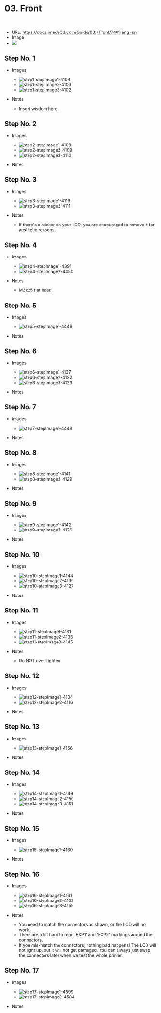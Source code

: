 # 03. Front</u><br><br>

   - URL: https://docs.imade3d.com/Guide/03.+Front/746?lang=en
   - Image
   - ![](https://d17kynu4zpq5hy.cloudfront.net/igi/imade3d/U1GkVKnHMxvMc6XG.medium)


  ## Step No. 1

   - Images
     - ![step1-stepImage1-4104](https://d17kynu4zpq5hy.cloudfront.net/igi/imade3d/3MJxWnD1dCnKQjBP.medium)
     - ![step1-stepImage2-4103](https://d17kynu4zpq5hy.cloudfront.net/igi/imade3d/vQiuxEGBRhPiFVpo.medium)
     - ![step1-stepImage3-4102](https://d17kynu4zpq5hy.cloudfront.net/igi/imade3d/uAYttwXkbHRvF12d.medium)

   - Notes
     - Insert wisdom here.

  ## Step No. 2

   - Images
     - ![step2-stepImage1-4108](https://d17kynu4zpq5hy.cloudfront.net/igi/imade3d/foRJftEUxhDnW5Sl.medium)
     - ![step2-stepImage2-4109](https://d17kynu4zpq5hy.cloudfront.net/igi/imade3d/VcoxulBtRUcGfXvD.medium)
     - ![step2-stepImage3-4110](https://d17kynu4zpq5hy.cloudfront.net/igi/imade3d/3Blcy2pnlsSWPDFK.medium)

   - Notes

  ## Step No. 3

   - Images
     - ![step3-stepImage1-4119](https://d17kynu4zpq5hy.cloudfront.net/igi/imade3d/MKlEZxKoJMxV3qEI.medium)
     - ![step3-stepImage2-4111](https://d17kynu4zpq5hy.cloudfront.net/igi/imade3d/tgJmW4ZqVKXmHOsZ.medium)

   - Notes
     - If there's a sticker on your LCD, you are encouraged to remove it for aesthetic reasons.

  ## Step No. 4

   - Images
     - ![step4-stepImage1-4391](https://d17kynu4zpq5hy.cloudfront.net/igi/imade3d/kZdONISJU1c3sSn6.medium)
     - ![step4-stepImage2-4450](https://d17kynu4zpq5hy.cloudfront.net/igi/imade3d/glWPP55VclbiLUYN.medium)

   - Notes
     - M3x25 flat head

  ## Step No. 5

   - Images
     - ![step5-stepImage1-4449](https://d17kynu4zpq5hy.cloudfront.net/igi/imade3d/hJEQXH6SwGfvIAYn.medium)

   - Notes

  ## Step No. 6

   - Images
     - ![step6-stepImage1-4137](https://d17kynu4zpq5hy.cloudfront.net/igi/imade3d/gQgMA2P43pMAJomJ.medium)
     - ![step6-stepImage2-4122](https://d17kynu4zpq5hy.cloudfront.net/igi/imade3d/SNsJXlxAYNRF1UNj.medium)
     - ![step6-stepImage3-4123](https://d17kynu4zpq5hy.cloudfront.net/igi/imade3d/UMg2gXSwORSEnQde.medium)

   - Notes

  ## Step No. 7

   - Images
     - ![step7-stepImage1-4448](https://d17kynu4zpq5hy.cloudfront.net/igi/imade3d/bUfZOWPsMCb4Jplc.medium)

   - Notes

  ## Step No. 8

   - Images
     - ![step8-stepImage1-4141](https://d17kynu4zpq5hy.cloudfront.net/igi/imade3d/XDCeyFJNSGUvpv3E.medium)
     - ![step8-stepImage2-4129](https://d17kynu4zpq5hy.cloudfront.net/igi/imade3d/EXskaZuf3HcWPs5y.medium)

   - Notes

  ## Step No. 9

   - Images
     - ![step9-stepImage1-4142](https://d17kynu4zpq5hy.cloudfront.net/igi/imade3d/4IIfYGkDrQNqEPCi.medium)
     - ![step9-stepImage2-4126](https://d17kynu4zpq5hy.cloudfront.net/igi/imade3d/RJoxUXScWUx66Ra5.medium)

   - Notes

  ## Step No. 10

   - Images
     - ![step10-stepImage1-4144](https://d17kynu4zpq5hy.cloudfront.net/igi/imade3d/Ik35Z2u4HwIQFRKi.medium)
     - ![step10-stepImage2-4130](https://d17kynu4zpq5hy.cloudfront.net/igi/imade3d/CLdEqDtCRLpHPogf.medium)
     - ![step10-stepImage3-4127](https://d17kynu4zpq5hy.cloudfront.net/igi/imade3d/LCLhghuZqOrpYmwb.medium)

   - Notes

  ## Step No. 11

   - Images
     - ![step11-stepImage1-4131](https://d17kynu4zpq5hy.cloudfront.net/igi/imade3d/OVdhIk5Z4anFiP4F.medium)
     - ![step11-stepImage2-4133](https://d17kynu4zpq5hy.cloudfront.net/igi/imade3d/pDI2VNwdqOwCXQjw.medium)
     - ![step11-stepImage3-4145](https://d17kynu4zpq5hy.cloudfront.net/igi/imade3d/m15v1LAAl2oHXX1O.medium)

   - Notes
     - Do NOT over-tighten.

  ## Step No. 12

   - Images
     - ![step12-stepImage1-4134](https://d17kynu4zpq5hy.cloudfront.net/igi/imade3d/fbP5H2RsXi1eGP2Z.medium)
     - ![step12-stepImage2-4116](https://d17kynu4zpq5hy.cloudfront.net/igi/imade3d/SaImeT1qyTIRbFqk.medium)

   - Notes

  ## Step No. 13

   - Images
     - ![step13-stepImage1-4156](https://d17kynu4zpq5hy.cloudfront.net/igi/imade3d/MPCAeoZLNJtZWOgT.medium)

   - Notes

  ## Step No. 14

   - Images
     - ![step14-stepImage1-4149](https://d17kynu4zpq5hy.cloudfront.net/igi/imade3d/iUwboeZWMMJ2rtDE.medium)
     - ![step14-stepImage2-4150](https://d17kynu4zpq5hy.cloudfront.net/igi/imade3d/TfkRDImCNfNqZs1Y.medium)
     - ![step14-stepImage3-4151](https://d17kynu4zpq5hy.cloudfront.net/igi/imade3d/EjACfAtYaxbV3rEy.medium)

   - Notes

  ## Step No. 15

   - Images
     - ![step15-stepImage1-4160](https://d17kynu4zpq5hy.cloudfront.net/igi/imade3d/GTrbqUIxqKkjIISY.medium)

   - Notes

  ## Step No. 16

   - Images
     - ![step16-stepImage1-4161](https://d17kynu4zpq5hy.cloudfront.net/igi/imade3d/Ggv4lQgUUWEsBBxr.medium)
     - ![step16-stepImage2-4162](https://d17kynu4zpq5hy.cloudfront.net/igi/imade3d/vmjRs1PeYcgK3MJU.medium)
     - ![step16-stepImage3-4155](https://d17kynu4zpq5hy.cloudfront.net/igi/imade3d/winCDFT3FScxwmtn.medium)

   - Notes
     - You need to match the connectors as shown, or the LCD will not work.
     - There are a bit hard to read 'EXP1' and 'EXP2' markings around the connectors.
     - If you mis-match the connectors, nothing bad happens! The LCD will not light up, but it will not get damaged. You can always just swap the connectors later when we test the whole printer.

  ## Step No. 17

   - Images
     - ![step17-stepImage1-4599](https://d17kynu4zpq5hy.cloudfront.net/igi/imade3d/fndjsRFYq4xLU6uu.medium)
     - ![step17-stepImage2-4584](https://d17kynu4zpq5hy.cloudfront.net/igi/imade3d/DXDdialfw3JTfBTf.medium)

   - Notes
